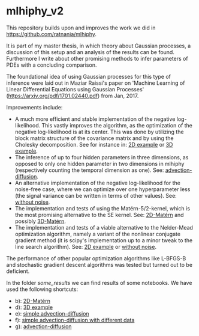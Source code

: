 # mlhiphy_v2

This repository builds upon and improves the work we did in https://github.com/ratnania/mlhiphy.

It is part of my master thesis, in which theory about Gaussian processes, a discussion of this setup and an analysis of the results can be found. Furthermore I write about other promising methods to infer parameters of PDEs with a concluding comparison.

The foundational idea of using Gaussian processes for this type of inference were laid out in Maziar Raissi's paper on 'Machine Learning of Linear Differential Equations using Gaussian Processes' (https://arxiv.org/pdf/1701.02440.pdf) from Jan, 2017.

Improvements include:

* A much more efficient and stable implementation of the negative log-likelihood. This vastly improves the algorithm, as the optimization of the negative log-likelihood is at its center. This was done by utilizing the block matrix structure of the covariance matrix and by using the Cholesky decomposition. See for instance in: [2D example](http://nbviewer.jupyter.org/github/Slowpuncher24/mlhiphy_v2/blob/master/2D_example.ipynb) or [3D example](http://nbviewer.jupyter.org/github/Slowpuncher24/mlhiphy_v2/blob/master/3D_example.ipynb).
* The inference of up to four hidden parameters in three dimensions, as opposed to only one hidden parameter in two dimensions in mlhiphy (respectively counting the temporal dimension as one). 
See: [advection-diffusion](http://nbviewer.jupyter.org/github/Slowpuncher24/mlhiphy_v2/blob/master/advection_diffusion.ipynb).
* An alternative implementation of the negative log-likelihood for the noise-free case, where we can optimize over one hyperparameter less (the signal variance can be written in terms of other values).
See: [without noise](http://nbviewer.jupyter.org/github/Slowpuncher24/mlhiphy_v2/blob/master/without_noise.ipynb).
* The implementation and tests of using the Matérn-5/2-kernel, which is the most promising alternative to the SE kernel.
See: [2D-Matérn](http://nbviewer.jupyter.org/github/Slowpuncher24/mlhiphy_v2/blob/master/2D-Matérn.ipynb) and possibly [3D-Matérn](http://nbviewer.jupyter.org/github/Slowpuncher24/mlhiphy_v2/blob/master/additional_notebooks/3D_Matérn_no_success.ipynb).
* The implementation and tests of a viable alternative to the Nelder-Mead optimization algorithm, namely a variant of the nonlinear conjugate gradient method (it is scipy's implementation up to a minor tweak to the line search algorithm).
See: [2D example](http://nbviewer.jupyter.org/github/Slowpuncher24/mlhiphy_v2/blob/master/2D_example.ipynb) or [without noise](http://nbviewer.jupyter.org/github/Slowpuncher24/mlhiphy_v2/blob/master/without_noise.ipynb).

The performance of other popular optimization algorithms like L-BFGS-B and stochastic gradient descent algorithms was tested but turned out to be deficient.

In the folder *some_results* we can find results of some notebooks. We have used the following shortcuts:

* b): [2D-Matérn](http://nbviewer.jupyter.org/github/Slowpuncher24/mlhiphy_v2/blob/master/2D-Matérn.ipynb)
* d): [3D example](http://nbviewer.jupyter.org/github/Slowpuncher24/mlhiphy_v2/blob/master/3D_example.ipynb)
* e): [simple advection-diffusion](http://nbviewer.jupyter.org/github/Slowpuncher24/mlhiphy_v2/blob/master/advection_diffusion_simplified.ipynb)
* f): [simple advection-diffusion with different data](http://nbviewer.jupyter.org/github/Slowpuncher24/mlhiphy_v2/blob/master/advection_diffusion_simplified_different_data.ipynb)
* g): [advection-diffusion](http://nbviewer.jupyter.org/github/Slowpuncher24/mlhiphy_v2/blob/master/advection_diffusion.ipynb)


